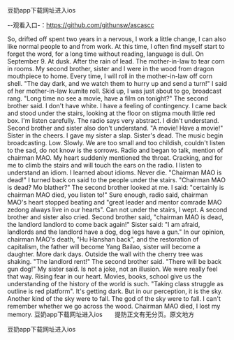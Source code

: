 豆奶app下载网址进入ios

--观看入口-：https://github.com/githunsw/ascascc

So, drifted off spent two years in a nervous, I work a little change, I can also like normal people to and from work.
At this time, I often find myself start to forget the word, for a long time without reading, language is dull.
On September 9.
At dusk.
After the rain of lead.
The mother-in-law to tear corn in rooms.
My second brother, sister and I were in the wood from dragon mouthpiece to home.
Every time, I will roll in the mother-in-law off corn shell.
"The day dark, and we watch them to hurry up and send a turn!"
I said of her mother-in-law kumite roll.
Skid up, I was just about to go, broadcast rang.
"Long time no see a movie, have a film on tonight?"
The second brother said.
I don't have white.
I have a feeling of contingency.
I came back and stood under the stairs, looking at the floor on stigma mouth little red box.
I'm listen carefully.
The radio says very abstract.
I didn't understand.
Second brother and sister also don't understand.
"A movie!
Have a movie!"
Sister in the cheers.
I gave my sister a slap.
Sister's dead.
The music begin broadcasting.
Low.
Slowly.
We are too small and too childish, couldn't listen to the sad, do not know is the sorrows.
Radio and began to talk, mention of chairman MAO.
My heart suddenly mentioned the throat.
Cracking, and for me to climb the stairs and will touch the ears on the radio.
I listen to understand an idiom.
I learned about idioms.
Never die.
"Chairman MAO is dead!"
I turned back on said to the people under the stairs.
"Chairman MAO is dead?
Mo blather?"
The second brother looked at me.
I said: "certainly is chairman MAO died, you listen to!"
Sure enough, radio said, chairman MAO's heart stopped beating and "great leader and mentor comrade MAO zedong always live in our hearts".
Can not under the stairs, I wept.
A second brother and sister also cried.
Second brother said, "chairman MAO is dead, the landlord landlord to come back again!"
Sister said: "I am afraid, landlords and the landlord have a dog, dog legs have a gun."
In our opinion, chairman MAO's death, "Hu Hanshan back", and the restoration of capitalism, the father will become Yang Bailao, sister will become a daughter.
More dark days.
Outside the wall with the cherry tree was shaking.
"The landlord rent!"
The second brother said.
"There will be back gun dog!"
My sister said.
Is not a joke, not an illusion.
We were really feel that way.
Rising fear in our heart.
Movies, books, school give us the understanding of the history of the world is such.
"Taking class struggle as outline is red platform".
It's getting dark.
But in our perception, it is the sky.
Another kind of the sky were to fall.
The god of the sky were to fall.
I can't remember whether we go across the wood.
Chairman MAO died, I lost my memory.
豆奶app下载网址进入ios　　提防正文有无分页。原文地方

豆奶app下载网址进入ios
